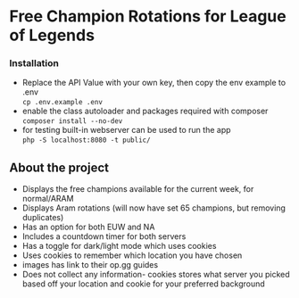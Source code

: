 # Free Champion Rotations for League of Legends

### Installation

- Replace the API Value with your own key, then copy the env example to .env  \
`cp .env.example .env`
- enable the class autoloader and packages required with composer \
  `composer install --no-dev`
- for testing built-in webserver can be used to run the app \
  `php -S localhost:8080 -t public/`

## About the project

* Displays the free champions available for the current week, for normal/ARAM
* Displays Aram rotations (will now have set 65 champions, but removing duplicates)
* Has an option for both EUW and NA
* Includes a countdown timer for both servers
* Has a toggle for dark/light mode which uses cookies
* Uses cookies to remember which location you have chosen
* images has link to their op.gg guides
* Does not collect any information- cookies stores what server you picked based off your location and cookie for your preferred background
